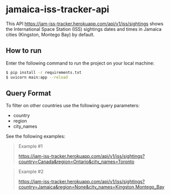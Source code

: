 # jamaica-iss-tracker-api

This API https://jam-iss-tracker.herokuapp.com/api/v1/iss/sightings shows the International Space Station (ISS) sightings dates and times in Jamaica cities (Kingston, Montego Bay) by default.

## How to run
Enter the following command to run the project on your local machine:
```sh
$ pip install -r requirements.txt
$ uvicorn main:app --reload
```

## Query Format
To filter on other countries use the following query parameters:
* country
* region
* city_names

See the following examples:
> Example #1
>
> https://jam-iss-tracker.herokuapp.com/api/v1/iss/sightings?country=Canada&region=Ontario&city_names=Toronto

> Example #2
>
> https://jam-iss-tracker.herokuapp.com/api/v1/iss/sightings?country=Jamaica&region=None&city_names=Kingston,Montego_Bay

